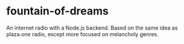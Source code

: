 # fountain-of-dreams
 An internet radio with a Node.js backend. Based on the same idea as plaza.one radio, except more focused on melancholy genres.
